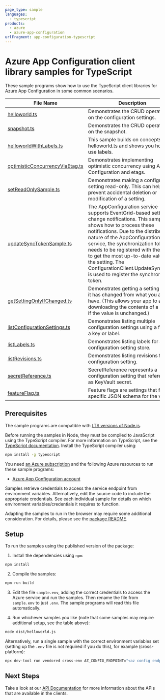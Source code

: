 ```yaml
---
page_type: sample
languages:
  - typescript
products:
  - azure
  - azure-app-configuration
urlFragment: app-configuration-typescript
---
```


# Azure App Configuration client library samples for TypeScript

These sample programs show how to use the TypeScript client libraries for Azure App Configuration in some common scenarios.

| **File Name**                                                   | **Description**                                                                                                                                                                                                                                                                                                                                                                                                   |
| --------------------------------------------------------------- | ----------------------------------------------------------------------------------------------------------------------------------------------------------------------------------------------------------------------------------------------------------------------------------------------------------------------------------------------------------------------------------------------------------------- |
| [helloworld.ts][helloworld]                                     | Demonstrates the CRUD operations on the configuration settings.                                                                                                                                                                                                                                                                                                                                                   |
| [snapshot.ts][snapshot]                                         | Demonstrates the CRUD operations on the snapshot.                                                                                                                                                                                                                                                                                                                                                                 |
| [helloworldWithLabels.ts][helloworldwithlabels]                 | This sample builds on concepts in helloworld.ts and shows you how to use labels.                                                                                                                                                                                                                                                                                                                                  |
| [optimisticConcurrencyViaEtag.ts][optimisticconcurrencyviaetag] | Demonstrates implementing optimistic concurrency using App Configuration and etags.                                                                                                                                                                                                                                                                                                                               |
| [setReadOnlySample.ts][setreadonlysample]                       | Demonstrates making a configuration setting read-only. This can help prevent accidental deletion or modification of a setting.                                                                                                                                                                                                                                                                                    |
| [updateSyncTokenSample.ts][updatesynctokensample]               | The AppConfiguration service supports EventGrid-based setting change notifications. This sample shows how to process these notifications. Due to the distributed nature of the AppConfiguration service, the synchronization token needs to be registered with the client to get the most up-to-date value of the setting. The ConfigurationClient.UpdateSyncToken is used to register the synchronization token. |
| [getSettingOnlyIfChanged.ts][getsettingonlyifchanged]           | Demonstrates getting a setting only if it has changed from what you already have. (This allows your app to avoid downloading the contents of a setting if the value is unchanged.)                                                                                                                                                                                                                                |
| [listConfigurationSettings.ts][listconfigurationsettings]       | Demonstrates listing multiple configuration settings using a filter for a key or label.                                                                                                                                                                                                                                                                                                                           |
| [listLabels.ts][listlabels]                                     | Demonstrates listing labels for a configuration setting store.                                                                                                                                                                                                                                                                                                                                                    |
| [listRevisions.ts][listrevisions]                               | Demonstrates listing revisions for a configuration setting.                                                                                                                                                                                                                                                                                                                                                       |
| [secretReference.ts][secretreference]                           | SecretReference represents a configuration setting that references as KeyVault secret.                                                                                                                                                                                                                                                                                                                            |
| [featureFlag.ts][featureflag]                                   | Feature flags are settings that follow specific JSON schema for the value.                                                                                                                                                                                                                                                                                                                                        |

## Prerequisites

The sample programs are compatible with [LTS versions of Node.js](https://github.com/nodejs/release#release-schedule).

Before running the samples in Node, they must be compiled to JavaScript using the TypeScript compiler. For more information on TypeScript, see the [TypeScript documentation][typescript]. Install the TypeScript compiler using:

```bash
npm install -g typescript
```

You need [an Azure subscription][freesub] and the following Azure resources to run these sample programs:

- [Azure App Configuration account][createinstance_azureappconfigurationaccount]

Samples retrieve credentials to access the service endpoint from environment variables. Alternatively, edit the source code to include the appropriate credentials. See each individual sample for details on which environment variables/credentials it requires to function.

Adapting the samples to run in the browser may require some additional consideration. For details, please see the [package README][package].

## Setup

To run the samples using the published version of the package:

1. Install the dependencies using `npm`:

```bash
npm install
```

2. Compile the samples:

```bash
npm run build
```

3. Edit the file `sample.env`, adding the correct credentials to access the Azure service and run the samples. Then rename the file from `sample.env` to just `.env`. The sample programs will read this file automatically.

4. Run whichever samples you like (note that some samples may require additional setup, see the table above):

```bash
node dist/helloworld.js
```

Alternatively, run a single sample with the correct environment variables set (setting up the `.env` file is not required if you do this), for example (cross-platform):

```bash
npx dev-tool run vendored cross-env AZ_CONFIG_ENDPOINT="<az config endpoint>" node dist/helloworld.js
```

## Next Steps

Take a look at our [API Documentation][apiref] for more information about the APIs that are available in the clients.

[helloworld]: https://github.com/Azure/azure-sdk-for-js/blob/main/sdk/appconfiguration/app-configuration/samples/v1/typescript/src/helloworld.ts
[snapshot]: https://github.com/Azure/azure-sdk-for-js/blob/main/sdk/appconfiguration/app-configuration/samples/v1/typescript/src/snapshot.ts
[helloworldwithlabels]: https://github.com/Azure/azure-sdk-for-js/blob/main/sdk/appconfiguration/app-configuration/samples/v1/typescript/src/helloworldWithLabels.ts
[optimisticconcurrencyviaetag]: https://github.com/Azure/azure-sdk-for-js/blob/main/sdk/appconfiguration/app-configuration/samples/v1/typescript/src/optimisticConcurrencyViaEtag.ts
[setreadonlysample]: https://github.com/Azure/azure-sdk-for-js/blob/main/sdk/appconfiguration/app-configuration/samples/v1/typescript/src/setReadOnlySample.ts
[updatesynctokensample]: https://github.com/Azure/azure-sdk-for-js/blob/main/sdk/appconfiguration/app-configuration/samples/v1/typescript/src/updateSyncTokenSample.ts
[getsettingonlyifchanged]: https://github.com/Azure/azure-sdk-for-js/blob/main/sdk/appconfiguration/app-configuration/samples/v1/typescript/src/getSettingOnlyIfChanged.ts
[listconfigurationsettings]: https://github.com/Azure/azure-sdk-for-js/blob/main/sdk/appconfiguration/app-configuration/samples/v1/typescript/src/listConfigurationSettings.ts
[listlabels]: https://github.com/Azure/azure-sdk-for-js/blob/main/sdk/appconfiguration/app-configuration/samples/v1/typescript/src/listLabels.ts
[listrevisions]: https://github.com/Azure/azure-sdk-for-js/blob/main/sdk/appconfiguration/app-configuration/samples/v1/typescript/src/listRevisions.ts
[secretreference]: https://github.com/Azure/azure-sdk-for-js/blob/main/sdk/appconfiguration/app-configuration/samples/v1/typescript/src/secretReference.ts
[featureflag]: https://github.com/Azure/azure-sdk-for-js/blob/main/sdk/appconfiguration/app-configuration/samples/v1/typescript/src/featureFlag.ts
[apiref]: https://learn.microsoft.com/javascript/api/@azure/app-configuration
[freesub]: https://azure.microsoft.com/free/
[createinstance_azureappconfigurationaccount]: https://learn.microsoft.com/azure/azure-app-configuration/quickstart-aspnet-core-app?tabs=core5x#create-an-app-configuration-store
[package]: https://github.com/Azure/azure-sdk-for-js/tree/main/sdk/appconfiguration/app-configuration/README.md
[typescript]: https://www.typescriptlang.org/docs/home.html
